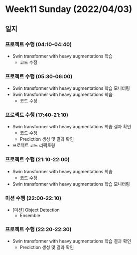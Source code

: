 # Week11 Sunday (2022/04/03)

## 일지

### 프로젝트 수행 (04:10-04:40)

  * Swin transformer with heavy augmentations 학습
    * 코드 수정

### 프로젝트 수행 (05:30-06:00)

  * Swin transformer with heavy augmentations 학습 모니터링
  * Swin transformer with heavy augmentations 학습
    * 코드 수정

### 프로젝트 수행 (17:40-21:10)

  * Swin transformer with heavy augmentations 학습 결과 확인
    * 코드 수정
    * Prediction 생성 및 결과 확인
  * 프로젝트 코드 리팩토링

### 프로젝트 수행 (21:10-22:00)

  * Swin transformer with heavy augmentations 학습
    * 코드 수정
  * Swin transformer with heavy augmentations 학습 모니터링

### 미션 수행 (22:00-22:10)

  * [미션] Object Detection
    * Ensemble

### 프로젝트 수행 (22:20-22:30)

  * Swin transformer with heavy augmentations 학습 결과 확인
    * Prediction 생성 및 결과 확인

